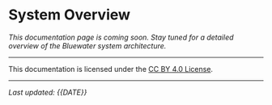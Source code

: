 # System Overview

_This documentation page is coming soon. Stay tuned for a detailed overview of the Bluewater system architecture._

---

This documentation is licensed under the [CC BY 4.0 License](https://creativecommons.org/licenses/by/4.0/).

---

*Last updated: {{DATE}}*
